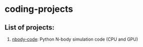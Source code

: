 # coding-projects


## List of projects:

1. [nbody-code](https://github.com/geetmankar/coding-projects/tree/main/nbody-code): Python N-body simulation code (CPU and GPU)

